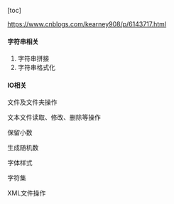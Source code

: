 [toc]

https://www.cnblogs.com/kearney908/p/6143717.html

#### 字符串相关
1. 字符串拼接
2. 字符串格式化


#### IO相关

文件及文件夹操作

文本文件读取、修改、删除等操作

保留小数

生成随机数

字体样式

字符集

XML文件操作


